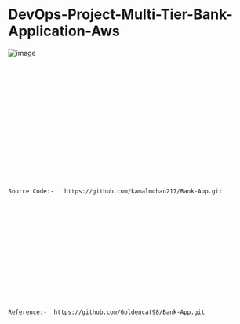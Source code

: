 # DevOps-Project-Multi-Tier-Bank-Application-Aws
![image](https://github.com/user-attachments/assets/a97aa2b4-79d4-4024-aceb-d25257743775)





<br><br/>
<br><br/>
<br><br/>
<br><br/>
<br><br/>
<br><br/>
<br><br/>
```
Source Code:-   https://github.com/kamalmohan217/Bank-App.git
```
<br><br/>
<br><br/>
<br><br/>
<br><br/>
<br><br/>
<br><br/>
```
Reference:-  https://github.com/Goldencat98/Bank-App.git
```
